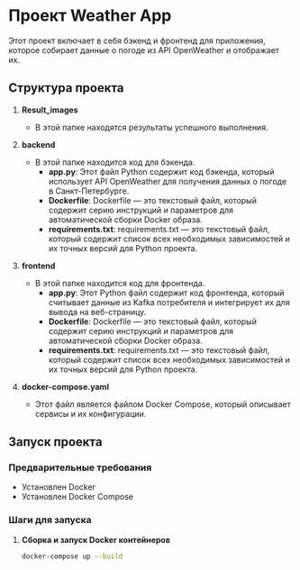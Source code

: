 # Проект Weather App

Этот проект включает в себя бэкенд и фронтенд для приложения, которое собирает данные о погоде из API OpenWeather и отображает их.

## Структура проекта

1. **Result_images**
   - В этой папке находятся результаты успешного выполнения.

2. **backend**
   - В этой папке находится код для бэкенда.
     - **app.py**: Этот файл Python содержит код бэкенда, который использует API OpenWeather для получения данных о погоде в Санкт-Петербурге.
     - **Dockerfile**: Dockerfile — это текстовый файл, который содержит серию инструкций и параметров для автоматической сборки Docker образа.
     - **requirements.txt**: requirements.txt — это текстовый файл, который содержит список всех необходимых зависимостей и их точных версий для Python проекта.

3. **frontend**
   - В этой папке находится код для фронтенда.
     - **app.py**: Этот Python файл содержит код фронтенда, который считывает данные из Kafka потребителя и интегрирует их для вывода на веб-страницу.
     - **Dockerfile**: Dockerfile — это текстовый файл, который содержит серию инструкций и параметров для автоматической сборки Docker образа.
     - **requirements.txt**: requirements.txt — это текстовый файл, который содержит список всех необходимых зависимостей и их точных версий для Python проекта.

4. **docker-compose.yaml**
   - Этот файл является файлом Docker Compose, который описывает сервисы и их конфигурации.

## Запуск проекта

### Предварительные требования

- Установлен Docker
- Установлен Docker Compose

### Шаги для запуска

1. **Сборка и запуск Docker контейнеров**
   ```sh
   docker-compose up --build
